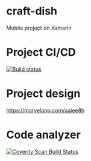 # craft-dish
Mobile project on Xamarin

# Project CI/CD
[![Build status](https://ci.appveyor.com/api/projects/status/gfugn2sp28i2rr35?svg=true)](https://ci.appveyor.com/project/ordeh/craft-dish)

# Project design

https://marvelapp.com/aaiee8h


# Code analyzer

<a href="https://scan.coverity.com/projects/craft-dish">
  <img alt="Coverity Scan Build Status"
       src="https://scan.coverity.com/projects/18051/badge.svg"/>
</a>
